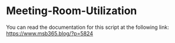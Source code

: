# Meeting-Room-Utilization

You can read the documentation for this script at the following link: https://www.msb365.blog/?p=5824
